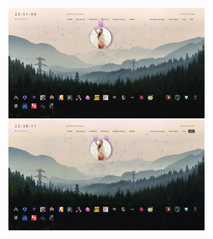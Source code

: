 ![preview](https://github.com/Joravs/LivelyWallpaper/blob/master/wallpapers/Test/previewimg.jpg)
![preview](https://github.com/Joravs/LivelyWallpaper/blob/master/wallpapers/Test/preview.gif)